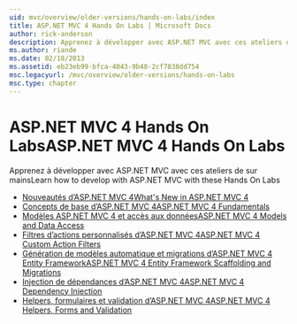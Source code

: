 ```yaml
---
uid: mvc/overview/older-versions/hands-on-labs/index
title: ASP.NET MVC 4 Hands On Labs | Microsoft Docs
author: rick-anderson
description: Apprenez à développer avec ASP.NET MVC avec ces ateliers de sur mains
ms.author: riande
ms.date: 02/18/2013
ms.assetid: eb23eb99-bfca-4043-9b48-2cf7838dd754
msc.legacyurl: /mvc/overview/older-versions/hands-on-labs
msc.type: chapter
---
```

# <a name="aspnet-mvc-4-hands-on-labs"></a><span data-ttu-id="42a78-103">ASP.NET MVC 4 Hands On Labs</span><span class="sxs-lookup"><span data-stu-id="42a78-103">ASP.NET MVC 4 Hands On Labs</span></span>

<span data-ttu-id="42a78-104">Apprenez à développer avec ASP.NET MVC avec ces ateliers de sur mains</span><span class="sxs-lookup"><span data-stu-id="42a78-104">Learn how to develop with ASP.NET MVC with these Hands On Labs</span></span>

- [<span data-ttu-id="42a78-105">Nouveautés d’ASP.NET MVC 4</span><span class="sxs-lookup"><span data-stu-id="42a78-105">What's New in ASP.NET MVC 4</span></span>](whats-new-in-aspnet-mvc-4.md)
- [<span data-ttu-id="42a78-106">Concepts de base d’ASP.NET MVC 4</span><span class="sxs-lookup"><span data-stu-id="42a78-106">ASP.NET MVC 4 Fundamentals</span></span>](aspnet-mvc-4-fundamentals.md)
- [<span data-ttu-id="42a78-107">Modèles ASP.NET MVC 4 et accès aux données</span><span class="sxs-lookup"><span data-stu-id="42a78-107">ASP.NET MVC 4 Models and Data Access</span></span>](aspnet-mvc-4-models-and-data-access.md)
- [<span data-ttu-id="42a78-108">Filtres d’actions personnalisés d’ASP.NET MVC 4</span><span class="sxs-lookup"><span data-stu-id="42a78-108">ASP.NET MVC 4 Custom Action Filters</span></span>](aspnet-mvc-4-custom-action-filters.md)
- [<span data-ttu-id="42a78-109">Génération de modèles automatique et migrations d’ASP.NET MVC 4 Entity Framework</span><span class="sxs-lookup"><span data-stu-id="42a78-109">ASP.NET MVC 4 Entity Framework Scaffolding and Migrations</span></span>](aspnet-mvc-4-entity-framework-scaffolding-and-migrations.md)
- [<span data-ttu-id="42a78-110">Injection de dépendances d’ASP.NET MVC 4</span><span class="sxs-lookup"><span data-stu-id="42a78-110">ASP.NET MVC 4 Dependency Injection</span></span>](aspnet-mvc-4-dependency-injection.md)
- [<span data-ttu-id="42a78-111">Helpers, formulaires et validation d’ASP.NET MVC 4</span><span class="sxs-lookup"><span data-stu-id="42a78-111">ASP.NET MVC 4 Helpers, Forms and Validation</span></span>](aspnet-mvc-4-helpers-forms-and-validation.md)
